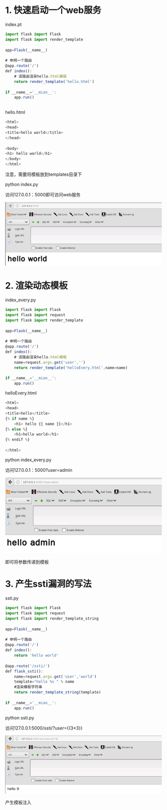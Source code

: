 # 1. 快速启动一个web服务



index.pt

```javascript
import flask import Flask
import flask import render_template

app=Flask(__name__)

# 申明一个路由
@app.route('/')
def index():
    # 该路由渲染hello.html模板
    return render_template('hello.html')
    
if __name__='__mian__':
    app.run()
    
```



hello.html

```javascript
<html>
<head>
<title>hello world</title>
</head>

<body>
<h1> hello world</h1>
</body>
</html>
```



注意，需要将模板放到templates目录下

python index.py 

访问127.0.0.1：5000即可访问web服务

![](https://raw.githubusercontent.com/h1iba1/h1iba1.github.io/refs/heads/master/_posts/PYTHON/images/AC7DC66539A94B91BB1A759E21A9C9BAclipboard.png)



# 2. 渲染动态模板

index_every.py

```javascript
import flask import Flask
import flask import request
import flask import render_template

app=Flask(__name__)

# 申明一个路由
@app.route('/')
def index():
    # 该路由渲染hello.html模板
    name=request.args.get('user','')
    return render_template('helloEvery.html',name=name)
    
if __name__='__mian__':
    app.run()
```



helloEvery.html

```javascript
<html>
<head>
<title>hello</title>
{% if name %}
    <h1> hello {{ name }}</h1>
{% else %}
    <h1>hello world</h1>
{% endif %}

</html>
```



python index_every.py

访问127.0.0.1：5000?user=admin

![](https://raw.githubusercontent.com/h1iba1/h1iba1.github.io/refs/heads/master/_posts/PYTHON/images/CBCBA56C47E94199BF173D0366EAF2ADclipboard.png)

即可将参数传递到模板



# 3. 产生ssti漏洞的写法



ssti.py

```javascript
import flask import Flask
import flask import request
import flask import render_template_string

app=Flask(__name__)

# 申明一个路由
@app.route('/')
def index():
    return 'hello world'
    
@app.route('/ssti/')
def flask_ssti():
    name=request.args.get('user','world')
    template="hello %s " % name
    #渲染模板字符串 
    return render_template_string(template)
    
if __name__='__mian__':
    app.run()
```



python ssti.py



访问127.0.0.1:5000/ssti/?user={{3*3}}

![](https://raw.githubusercontent.com/h1iba1/h1iba1.github.io/refs/heads/master/_posts/PYTHON/images/67A1DCD9E40F4B9195945064F9A0B256clipboard.png)

产生模板注入







